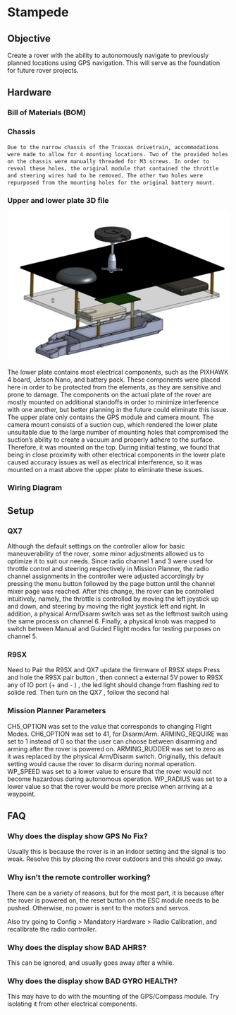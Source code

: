 # Stampede

## Objective
Create a rover with the ability to autonomously navigate to previously planned locations 
using GPS navigation. This will serve as the foundation for future rover projects.

	
## Hardware
### Bill of Materials (BOM)
	
### Chassis 
	Due to the narrow chassis of the Traxxas drivetrain, accommodations were made to allow for 4 mounting locations. Two of the provided holes on the chassis were manually threaded for M3 screws. In order to reveal these holes, the original module that contained the throttle and steering wires had to be removed. The other two holes were repurposed from the mounting holes for the original battery mount.
### Upper and lower plate 3D file


![](/images/CAD_pic1.png)

The lower plate contains most electrical components, such as the PIXHAWK 4 board, Jetson Nano, and battery pack. These components were placed here in order to be protected from the elements, as they are sensitive and prone to damage. The components on the actual plate of the rover are mostly mounted on additional standoffs in order to minimize interference with one another, but better planning in the future could eliminate this issue.
The upper plate only contains the GPS module and camera mount. The camera mount consists of a suction cup, which rendered the lower plate unsuitable due to the large number of mounting holes that compromised the suction’s ability to create a vacuum and properly adhere to the surface. Therefore, it was mounted on the top. During initial testing, we found that being in close proximity with other electrical components in the lower plate caused accuracy issues as well as electrical interference, so it was mounted on a mast above the upper plate to eliminate these issues.


### Wiring Diagram

## Setup

### QX7

Although the default settings on the controller allow for basic maneuverability of the rover, some minor adjustments allowed us to optimize it to suit our needs. 
Since radio channel 1 and 3 were used for throttle control and steering respectively in Mission Planner, the radio channel assignments in the controller were adjusted accordingly by pressing the menu button followed by the page button until the channel mixer page was reached.
After this change, the rover can be controlled intuitively, namely, the throttle is controlled by moving the left joystick up and down, and steering by moving the right joystick left and right.
In addition, a physical Arm/Disarm switch was set as the leftmost switch using the same process on channel 6.
Finally, a physical knob was mapped to switch between Manual and Guided Flight modes for testing purposes on channel 5.
### R9SX  
Need to Pair the R9SX and QX7 
update the firmware of R9SX steps 
Press and hole the R9SX pair button , then connect a external 5V power to R9SX any of IO port (+ and - ) , the led light should change from flashing red to solide red.   Then turn on the QX7 , follow the second hal


### Mission Planner Parameters
CH5_OPTION was set to the value that corresponds to changing Flight Modes.
CH6_OPTION was set to 41, for Disarm/Arm.
ARMING_REQUIRE was set to 1 instead of 0 so that the user can choose between disarming and arming after the rover is powered on.
ARMING_RUDDER was set to zero as it was replaced by the physical Arm/Disarm switch. Originally, this default setting would cause the rover to disarm during normal operation.
WP_SPEED was set to a lower value to ensure that the rover would not become hazardous during autonomous operation.
WP_RADIUS was set to a lower value so that the rover would be more precise when arriving at a waypoint.


## FAQ

### Why does the display show GPS No Fix?

Usually this is because the rover is in an indoor setting and the signal is too weak. Resolve this by placing the rover outdoors and this should go away.

### Why isn’t the remote controller working?

There can be a variety of reasons, but for the most part, it is because after the rover is powered on, the reset button on the ESC module needs to be pushed. Otherwise, no power is sent to the motors and servos.

Also try going to Config > Mandatory Hardware > Radio Calibration, and recalibrate the radio controller.

### Why does the display show BAD AHRS?

This can be ignored, and usually goes away after a while.

### Why does the display show BAD GYRO HEALTH?

This may have to do with the mounting of the GPS/Compass module. Try isolating it from other electrical components.


